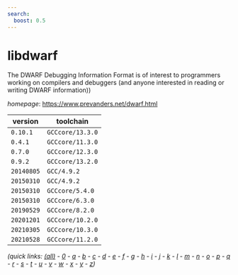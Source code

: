 ```yaml
---
search:
  boost: 0.5
---
```

# libdwarf

The DWARF Debugging Information Format is of interest to programmers working on compilers and debuggers (and anyone interested in reading or writing DWARF information))

*homepage*: <https://www.prevanders.net/dwarf.html>

version | toolchain
--------|----------
``0.10.1`` | ``GCCcore/13.3.0``
``0.4.1`` | ``GCCcore/11.3.0``
``0.7.0`` | ``GCCcore/12.3.0``
``0.9.2`` | ``GCCcore/13.2.0``
``20140805`` | ``GCC/4.9.2``
``20150310`` | ``GCC/4.9.2``
``20150310`` | ``GCCcore/5.4.0``
``20150310`` | ``GCCcore/6.3.0``
``20190529`` | ``GCCcore/8.2.0``
``20201201`` | ``GCCcore/10.2.0``
``20210305`` | ``GCCcore/10.3.0``
``20210528`` | ``GCCcore/11.2.0``


*(quick links: [(all)](../index.md) - [0](../0/index.md) - [a](../a/index.md) - [b](../b/index.md) - [c](../c/index.md) - [d](../d/index.md) - [e](../e/index.md) - [f](../f/index.md) - [g](../g/index.md) - [h](../h/index.md) - [i](../i/index.md) - [j](../j/index.md) - [k](../k/index.md) - [l](../l/index.md) - [m](../m/index.md) - [n](../n/index.md) - [o](../o/index.md) - [p](../p/index.md) - [q](../q/index.md) - [r](../r/index.md) - [s](../s/index.md) - [t](../t/index.md) - [u](../u/index.md) - [v](../v/index.md) - [w](../w/index.md) - [x](../x/index.md) - [y](../y/index.md) - [z](../z/index.md))*

